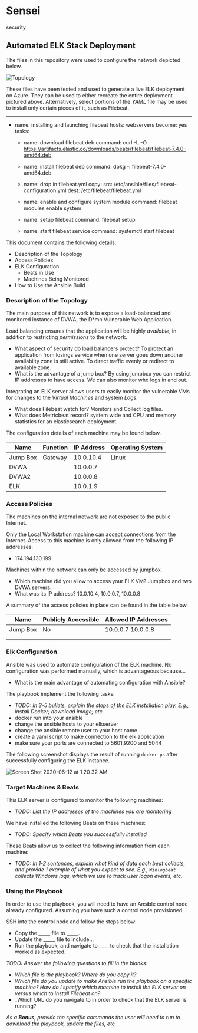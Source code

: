# Sensei
security
## Automated ELK Stack Deployment

The files in this repository were used to configure the network depicted below.

![Topology](https://user-images.githubusercontent.com/59639967/84443157-eb38eb00-abf3-11ea-9fb3-ae74c29123b5.png)

These files have been tested and used to generate a live ELK deployment on Azure. They can be used to either recreate the entire deployment pictured above. Alternatively, select portions of the _YAML_ file may be used to install only certain pieces of it, such as Filebeat.

---
- name: installing and launching filebeat
  hosts: webservers
  become: yes
  tasks:

  - name: download filebeat deb
    command: curl -L -O https://artifacts.elastic.co/downloads/beats/filebeat/filebeat-7.4.0-amd64.deb


  - name: install filebeat deb
    command: dpkg -i filebeat-7.4.0-amd64.deb

  - name: drop in filebeat.yml
    copy:
      src: /etc/ansible/files/filebeat-configuration.yml
      dest: /etc/filebeat/filebeat.yml

  - name: enable and configure system module
    command: filebeat modules enable system

  - name: setup filebeat
    command: filebeat setup

  - name: start filebeat service
    command: systemctl start filebeat

This document contains the following details:
- Description of the Topology
- Access Policies
- ELK Configuration
  - Beats in Use
  - Machines Being Monitored
- How to Use the Ansible Build


### Description of the Topology

The main purpose of this network is to expose a load-balanced and monitored instance of DVWA, the D*mn Vulnerable Web Application.

Load balancing ensures that the application will be highly _available_, in addition to restricting _permissions_ to the network.
- What aspect of security do load balancers protect?
To protect an application from losings service when one server goes down another availabilty zone is still active. To direct traffic evenly or redirect to available zone. 
- What is the advantage of a jump box?
By using jumpbox you can restrict IP addresses to have access. We can also monitor who logs in and out.

Integrating an ELK server allows users to easily monitor the vulnerable VMs for changes to the _Virtual Machines_ and system _Logs_.
- What does Filebeat watch for?
Monitors and Collect log files.
- What does Metricbeat record?
system wide and CPU and memory statistics for an elasticsearch deployment.

The configuration details of each machine may be found below.


| Name     | Function | IP Address | Operating System |
|----------|----------|------------|------------------|
| Jump Box | Gateway  | 10.0.10.4  | Linux            |
| DVWA     |          | 10.0.0.7   |                  |
| DVWA2    |          | 10.0.0.8   |                  |
| ELK      |          | 10.0.1.9   |                  |

### Access Policies

The machines on the internal network are not exposed to the public Internet. 

Only the Local Workstation machine can accept connections from the Internet. Access to this machine is only allowed from the following IP addresses:
- 174.194.130.199

Machines within the network can only be accessed by jumpbox.
- Which machine did you allow to access your ELK VM? Jumpbox and two DVWA servers.
- What was its IP address? 10.0.10.4, 10.0.0.7, 10.0.0.8

A summary of the access policies in place can be found in the table below.

| Name     | Publicly Accessible | Allowed IP Addresses |
|----------|---------------------|----------------------|
| Jump Box | No                  | 10.0.0.7 10.0.0.8    |
|          |                     |                      |
|          |                     |                      |

### Elk Configuration

Ansible was used to automate configuration of the ELK machine. No configuration was performed manually, which is advantageous because...
- What is the main advantage of automating configuration with Ansible?

 The playbook implement the following tasks:
- _TODO: In 3-5 bullets, explain the steps of the ELK installation play. E.g., install Docker; download image; etc._
- docker run into your ansible
- change the ansible hosts to your elkserver
- change the ansible remote user to your host name.
- create a yaml script to make connection to the elk application
- make sure your ports are connected to 5601,9200 and 5044

The following screenshot displays the result of running `docker ps` after successfully configuring the ELK instance.

![Screen Shot 2020-06-12 at 1 20 32 AM](https://user-images.githubusercontent.com/59639967/84481488-02ef8e00-ac4b-11ea-8192-b2e90b4e5138.png)

### Target Machines & Beats
This ELK server is configured to monitor the following machines:
- _TODO: List the IP addresses of the machines you are monitoring_

We have installed the following Beats on these machines:
- _TODO: Specify which Beats you successfully installed_

These Beats allow us to collect the following information from each machine:
- _TODO: In 1-2 sentences, explain what kind of data each beat collects, and provide 1 example of what you expect to see. E.g., `Winlogbeat` collects Windows logs, which we use to track user logon events, etc._

### Using the Playbook
In order to use the playbook, you will need to have an Ansible control node already configured. Assuming you have such a control node provisioned: 

SSH into the control node and follow the steps below:
- Copy the _____ file to _____.
- Update the _____ file to include...
- Run the playbook, and navigate to ____ to check that the installation worked as expected.

_TODO: Answer the following questions to fill in the blanks:_
- _Which file is the playbook? Where do you copy it?_
- _Which file do you update to make Ansible run the playbook on a specific machine? How do I specify which machine to install the ELK server on versus which to install Filebeat on?_
- _Which URL do you navigate to in order to check that the ELK server is running?

_As a **Bonus**, provide the specific commands the user will need to run to download the playbook, update the files, etc._
